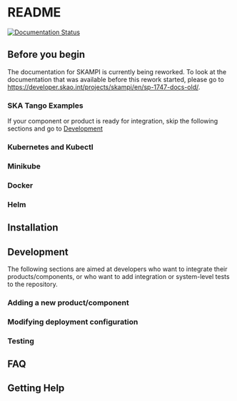 # README
[![Documentation Status](https://readthedocs.org/projects/ska-telescope-skampi/badge/?version=latest)](https://developer.skatelescope.org/projects/skampi/en/latest/?badge=latest)

## Before you begin
The documentation for SKAMPI is currently being reworked. To look at the documentation that was available before this rework started, please go to https://developer.skao.int/projects/skampi/en/sp-1747-docs-old/.

### SKA Tango Examples
If your component or product is ready for integration, skip the following sections and go to [Development](#development)
### Kubernetes and Kubectl

### Minikube

### Docker

### Helm

## Installation

## Development
The following sections are aimed at developers who want to integrate their products/components, or who want to add integration or system-level tests to the repository.
### Adding a new product/component

### Modifying deployment configuration

### Testing

## FAQ

## Getting Help
